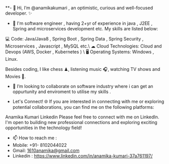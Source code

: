 **- 👋 Hi, I’m @anamikakumari , an optimistic, curious and well-focused developer. ✨
- 👀 I'm software engineer , having 2+yr of experience in  java ,  J2EE , Spring  and 
  microservices development etc. My skills are listed below:

💻 Code: Java/Java8 , Spring Boot , Spring Data , Spring Security , Microservices  , Javascript , MySQL etc.\\
☁ Cloud Technologies: Cloud and Devops (AWS, Docker , Kubernetes ) \\
🖥️ Operating Systems: Windows , Linux.

  Besides coding, I like chess ♟, listening music 🎧, watching TV shows and Movies 🍿.
- 💞️ I’m looking to collaborate on software industry where i can get an oppurtunity and enviroment to utilise my skills .

- Let's Connect! 🌐
If you are interested in connecting with me or exploring potential collaborations, you can find me on the following platforms:

Anamika Kumari Linkedin
Please feel free to connect with me on LinkedIn. I'm open to building new professional connections and exploring exciting opportunities in the technology field!
- 📫 How to reach me :
- Mobile: +91- 8102044022
- Gmail: 1610anamika@gmail.com
- Linkedin :  https://www.linkedin.com/in/anamika-kumari-37a761197/
